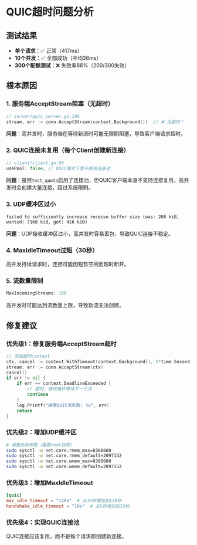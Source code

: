 # QUIC超时问题分析

## 测试结果
- **单个请求**：✅ 正常（417ms）
- **10个并发**：✅ 全部成功（平均36ms）
- **300个配额测试**：❌ 失败率66%（200/300失败）

## 根本原因

### 1. **服务端AcceptStream阻塞（无超时）**
```go
// server/quic_server.go:106
stream, err := conn.AcceptStream(context.Background())  // ❌ 无超时！
```
**问题**：高并发时，服务端在等待新流时可能无限期阻塞，导致客户端请求超时。

### 2. **QUIC连接未复用（每个Client创建新连接）**
```go
// client/client.go:98
usePool: false, // QUIC模式下暂不使用连接池
```
**问题**：虽然`test_quota`启用了连接池，但QUIC客户端本身不支持连接复用，高并发时会创建大量连接，超过系统限制。

### 3. **UDP缓冲区过小**
```
failed to sufficiently increase receive buffer size (was: 208 kiB, wanted: 7168 kiB, got: 416 kiB)
```
**问题**：UDP接收缓冲区过小，高并发时容易丢包，导致QUIC连接不稳定。

### 4. **MaxIdleTimeout过短（30秒）**
高并发持续请求时，连接可能因短暂空闲而超时断开。

### 5. **流数量限制**
```go
MaxIncomingStreams: 100
```
高并发时可能达到流数量上限，导致新流无法创建。

## 修复建议

### 优先级1：修复服务端AcceptStream超时
```go
// 添加超时context
ctx, cancel := context.WithTimeout(context.Background(), 5*time.Second)
stream, err := conn.AcceptStream(ctx)
cancel()
if err != nil {
    if err == context.DeadlineExceeded {
        // 超时，继续循环等待下一个流
        continue
    }
    log.Printf("接受QUIC流失败: %v", err)
    return
}
```

### 优先级2：增加UDP缓冲区
```bash
# 调整系统参数（需要root权限）
sudo sysctl -w net.core.rmem_max=8388608
sudo sysctl -w net.core.rmem_default=2097152
sudo sysctl -w net.core.wmem_max=8388608
sudo sysctl -w net.core.wmem_default=2097152
```

### 优先级3：增加MaxIdleTimeout
```toml
[quic]
max_idle_timeout = "120s"  # 从30秒增加到120秒
handshake_idle_timeout = "10s"  # 从5秒增加到10秒
```

### 优先级4：实现QUIC连接池
QUIC连接应该复用，而不是每个请求都创建新连接。


